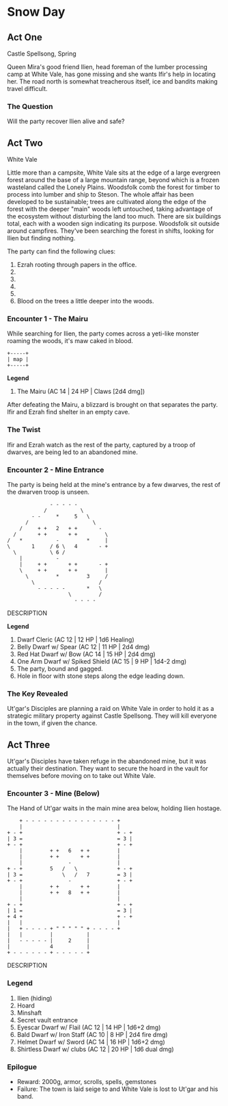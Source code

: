 # Snow Day

## Act One
Castle Spellsong, Spring

Queen Mira's good friend Ilien, head foreman of the lumber processing camp at White Vale, has gone missing and she wants Ifir's help in locating her. The road north is somewhat treacherous itself, ice and bandits making travel difficult.

### The Question
Will the party recover Ilien alive and safe?

## Act Two
White Vale

Little more than a campsite, White Vale sits at the edge of a large evergreen forest around the base of a large mountain range, beyond which is a frozen wasteland called the Lonely Plains. Woodsfolk comb the forest for timber to process into lumber and ship to Steson. The whole affair has been developed to be sustainable; trees are cultivated along the edge of the forest with the deeper "main" woods left untouched, taking advantage of the ecosystem without disturbing the land too much. There are six buildings total, each with a wooden sign indicating its purpose. Woodsfolk sit outside around campfires. They've been searching the forest in shifts, looking for Ilien but finding nothing.

The party can find the following clues:
1. Ezrah rooting through papers in the office.
2. 
3. 
4. 
5. 
6. Blood on the trees a little deeper into the woods.

### Encounter 1 - The Mairu
While searching for Ilien, the party comes across a yeti-like monster roaming the woods, it's maw caked in blood. 

```
+-----+
| map |
+-----+
```
**Legend**
1. The Mairu (AC 14 | 24 HP | Claws [2d4 dmg])

After defeating the Mairu, a blizzard is brought on that separates the party. Ifir and Ezrah find shelter in an empty cave.

### The Twist
Ifir and Ezrah watch as the rest of the party, captured by a troop of dwarves, are being led to an abandoned mine.

### Encounter 2 - Mine Entrance
The party is being held at the mine's entrance by a few dwarves, the rest of the dwarven troop is unseen.

```
              - - - - -               
            /           \             
        - -     *     5   \           
      /                     \         
    /     + +   2   + +       -       
  /       + +       + +         \     
/   *           -         *     |     
\       1     / 6 \   4       - +     
  \           \ 6 /                   
    |           -                     
    |     + +       + +       - +     
    \     + +       + +         |     
      \         *         3     /     
        \                     /       
          - - - - -       *   \       
                    \         /       
                      - - - -         
```

DESCRIPTION

**Legend**
1. Dwarf Cleric (AC 12 | 12 HP | 1d6 Healing)
2. Belly Dwarf w/ Spear (AC 12 | 11 HP | 2d4 dmg)
3. Red Hat Dwarf w/ Bow (AC 14 | 15 HP | 2d4 dmg)
4. One Arm Dwarf w/ Spiked Shield (AC 15 | 9 HP | 1d4-2 dmg)
5. The party, bound and gagged.
6. Hole in floor with stone steps along the edge leading down.

### The Key Revealed
Ut'gar's Disciples are planning a raid on White Vale in order to hold it as a strategic military property against Castle Spellsong. They will kill everyone in the town, if given the chance.

## Act Three
Ut'gar's Disciples have taken refuge in the abandoned mine, but it was actually their destination. They want to secure the hoard in the vault for themselves before moving on to take out White Vale. 

### Encounter 3 - Mine (Below)
The Hand of Ut'gar waits in the main mine area below, holding Ilien hostage.

```
    + - - - - - - - - - - - - - - - +      
    |                               |      
+ - +                               + - +  
| 3 =                               = 3 |  
+ - +                               + - +  
    |         + +   6   + +         |      
    |         + +       + +         |      
    |               -               | 
+ - +         5   /   \             + - +  
| 3 =             \   /   7         = 3 |  
+ - +               -               + - +  
    |         + +       + +         | 
    |         + +   8   + +         |      
    |                               |      
+ - +                               + - +  
| 1 =                               = 3 |  
+ 4 +                               + - +  
|   |                               |      
|   + - - - - + " " " " " + - - - - +      
|   |         |           |                
|   - - - - - |     2     |                
|             4           |                
+ - - - - - - + - - - - - +                
```

DESCRIPTION

### Legend
1. Ilien (hiding)
2. Hoard
3. Minshaft
4. Secret vault entrance
5. Eyescar Dwarf w/ Flail (AC 12 | 14 HP | 1d6+2 dmg)
6. Bald Dwarf w/ Iron Staff  (AC 10 | 8 HP | 2d4 fire dmg)
7. Helmet Dwarf w/ Sword (AC 14 | 16 HP | 1d6+2 dmg)
8. Shirtless Dwarf w/ clubs (AC 12 | 20 HP | 1d6 dual dmg)

### Epilogue
- Reward: 2000g, armor, scrolls, spells, gemstones
- Failure: The town is laid seige to and White Vale is lost to Ut'gar and his band.
